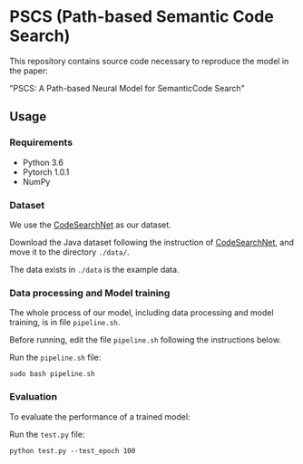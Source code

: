 # PSCS (Path-based Semantic Code Search)

This repository contains source code necessary to reproduce the model in the paper:

"PSCS: A Path-based Neural Model for SemanticCode Search"

## Usage

### Requirements

- Python 3.6
- Pytorch 1.0.1
- NumPy

### Dataset

We use the [CodeSearchNet](https://github.com/github/CodeSearchNet) as our dataset.

Download the Java dataset following the instruction of [CodeSearchNet](https://github.com/github/CodeSearchNet), and move it to the directory `./data/`.

The data exists in `./data` is the example data.

### Data processing and Model training

The whole process of our model, including data processing and model training, is in file `pipeline.sh`.

Before running, edit the file `pipeline.sh` following the instructions below.

Run the `pipeline.sh` file:

```
sudo bash pipeline.sh
```

### Evaluation

To evaluate the performance of a trained model:

Run the `test.py` file:

```
python test.py --test_epoch 100
```
